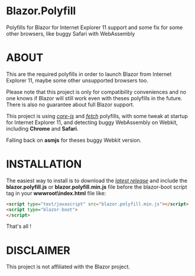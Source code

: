 # Blazor.Polyfill
Polyfills for Blazor for Internet Explorer 11 support and some fix for some other browsers, like buggy Safari with WebAssembly

# ABOUT

This are the required polyfills in order to launch Blazor from Internet Explorer 11, maybe some other unsupported browsers too.

Please note that this project is only for compatibility conveniences and no one knows if Blazor will still work even with theses polyfills in the future. There is also no guarantee about full Blazor support.

This project is using [*core-js*](https://github.com/zloirock/core-js) and [*fetch*](https://github.com/github/fetch) polyfills, with some tweak at startup for Internet Explorer 11, and detecting buggy WebAssembly on Webkit, including **Chrome** and **Safari**.

Falling back on **asmjs** for theses buggy Webkit version.

# INSTALLATION

The easiest way to install is to download the [*latest release*](https://github.com/Daddoon/Blazor.Polyfill/releases) and include the **blazor.polyfill.js** or **blazor.polyfill.min.js** file before the blazor-boot script tag in your **wwwroot\index.html** file like:

```html
<script type="text/javascript" src="blazor.polyfill.min.js"></script>
<script type="blazor-boot">
</script>
```

That's all !

# DISCLAIMER

This project is not affiliated with the Blazor project.

